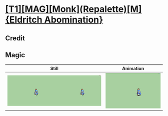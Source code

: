 # [\[T1\]\[MAG\]\[Monk\]\(Repalette\)\[M\]{Eldritch Abomination}](../)

## Credit


	
## Magic

| Still | Animation |
| :---: | :-------: |
| ![Magic still](./Magic_000.png) | ![Magic animation](./Magic.gif) |
